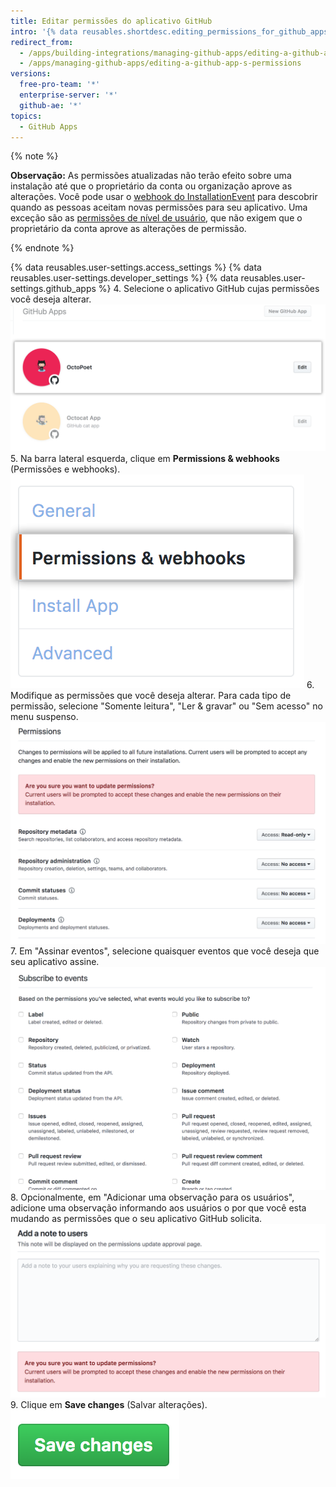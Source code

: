 ```yaml
---
title: Editar permissões do aplicativo GitHub
intro: '{% data reusables.shortdesc.editing_permissions_for_github_apps %}'
redirect_from:
  - /apps/building-integrations/managing-github-apps/editing-a-github-app-s-permissions/
  - /apps/managing-github-apps/editing-a-github-app-s-permissions
versions:
  free-pro-team: '*'
  enterprise-server: '*'
  github-ae: '*'
topics:
  - GitHub Apps
---
```


{% note %}

**Observação:** As permissões atualizadas não terão efeito sobre uma instalação até que o proprietário da conta ou organização aprove as alterações. Você pode usar o [webhook do InstallationEvent](/webhooks/event-payloads/#installation) para descobrir quando as pessoas aceitam novas permissões para seu aplicativo. Uma exceção são as [permissões de nível de usuário](/apps/building-github-apps/identifying-and-authorizing-users-for-github-apps/#user-level-permissions), que não exigem que o proprietário da conta aprove as alterações de permissão.

{% endnote %}

{% data reusables.user-settings.access_settings %}
{% data reusables.user-settings.developer_settings %}
{% data reusables.user-settings.github_apps %}
4. Selecione o aplicativo GitHub cujas permissões você deseja alterar. ![Seleção de aplicativo](/assets/images/github-apps/github_apps_select-app.png)
5. Na barra lateral esquerda, clique em **Permissions & webhooks** (Permissões e webhooks). ![Permissões e webhooks](/assets/images/github-apps/github_apps_permissions_and_webhooks.png)
6. Modifique as permissões que você deseja alterar. Para cada tipo de permissão, selecione "Somente leitura", "Ler & gravar" ou "Sem acesso" no menu suspenso. ![Seleção de permissões para o seu aplicativo GitHub](/assets/images/github-apps/github_apps_permissions_post2dot13.png)
7. Em "Assinar eventos", selecione quaisquer eventos que você deseja que seu aplicativo assine. ![Seleção de permissões para seu aplicativo GitHub assinar eventos](/assets/images/github-apps/github_apps_permissions_subscribe_to_events.png)
8. Opcionalmente, em "Adicionar uma observação para os usuários", adicione uma observação informando aos usuários o por que você esta mudando as permissões que o seu aplicativo GitHub solicita. ![Caixa de entrada para adicionar uma observação aos usuários explicando por que as permissões do seu aplicativo GitHub foram alteradas](/assets/images/github-apps/github_apps_permissions_note_to_users.png)
9. Clique em **Save changes** (Salvar alterações). ![Botão para salvar alterações de permissões](/assets/images/github-apps/github_apps_save_changes.png)
